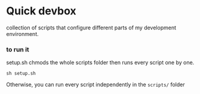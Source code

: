 # Quick devbox
collection of scripts that configure different parts of my development environment.


### to run it
setup.sh chmods the whole scripts folder then runs every script one by one.
```Shell
sh setup.sh
```

Otherwise, you can run every script independently in the `scripts/` folder
